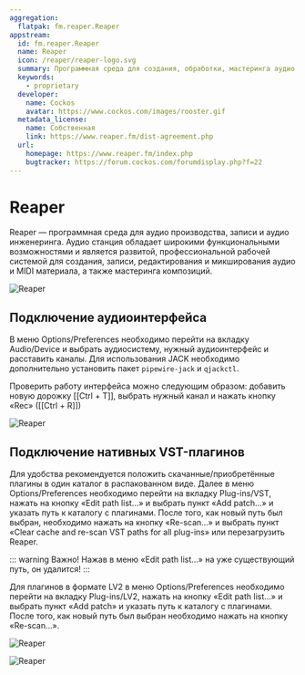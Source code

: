 ```yaml
---
aggregation:
  flatpak: fm.reaper.Reaper
appstream:
  id: fm.reaper.Reaper
  name: Reaper
  icon: /reaper/reaper-logo.svg
  summary: Программная среда для создания, обработки, мастеринга аудио.
  keywords:
    - proprietary
  developer:
    name: Cockos
    avatar: https://www.cockos.com/images/rooster.gif
  metadata_license:
    name: Собственная
    link: https://www.reaper.fm/dist-agreement.php
  url:
    homepage: https://www.reaper.fm/index.php
    bugtracker: https://forum.cockos.com/forumdisplay.php?f=22
---
```


# Reaper

Reaper — программная среда для аудио производства, записи и аудио инженеринга. Аудио станция обладает широкими функциональными возможностями и является развитой, профессиональной рабочей системой для создания, записи, редактирования и микширования аудио и MIDI материала, а также мастеринга композиций.

![Reaper](/reaper/reaper-1.png)


## Подключение аудиоинтерфейса

В меню Options/Preferences необходимо перейти на вкладку Audio/Device и выбрать аудиосистему, нужный аудиоинтерфейс и расставить каналы. Для использования JACK необходимо дополнительно установить пакет `pipewire-jack` и `qjackctl`.

Проверить работу интерфейса можно следующим образом: добавить новую дорожку [[Ctrl + T]], выбрать нужный канал и нажать кнопку «Rec» ([[Ctrl + R]])

![Reaper](/reaper/reaper-audio_setting.png)

## Подключение нативных VST-плагинов

Для удобства рекомендуется положить скачанные/приобретённые плагины в один каталог в распакованном виде. Далее в меню Options/Preferences необходимо перейти на вкладку Plug-ins/VST, нажать на кнопку «Edit path list...» и выбрать пункт «Add patch...» и указать путь к каталогу с плагинами. После того, как новый путь был выбран, необходимо нажать на кнопку «Re-scan...» и выбрать пункт «Clear cache and re-scan VST paths for all plug-ins» или перезагрузить Reaper.

::: warning Важно!
Нажав в меню «Edit path list...» на уже существующий путь, он удалится!
:::

Для плагинов в формате LV2 в меню Options/Preferences необходимо перейти на вкладку Plug-ins/LV2, нажать на кнопку «Edit path list...» и выбрать пункт «Add patch» и указать путь к каталогу с плагинами. После того, как новый путь был выбран необходимо нажать на кнопку «Re-scan...».

![Reaper](/reaper/reaper-plug-ins-1.png)

![Reaper](/reaper/reaper-plug-ins-2.png)

<!--@include: @ru/apps/.parts/install/content-flatpak.md-->
